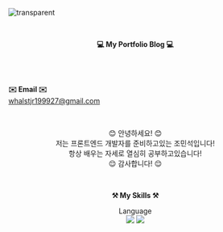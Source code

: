 ![transparent](https://capsule-render.vercel.app/api?type=transparent&fontColor=000000&text=MinSeok's%20GitHub%20&height=150&fontSize=60&desc=Welcome!&descAlignY=75&descAlign=60)

<br>

<p align="center">
    <Strong>💻 My Portfolio Blog 💻</Strong><br><br>
    
<br><br>
<Strong>✉️ Email ✉️</Strong><br>whalstjr199927@gmail.com<br>

</p>

<br>

<p align="center">
😊 안녕하세요! 😊<br>
저는 프론트엔드 개발자를 준비하고있는 조민석입니다!<br>
항상 배우는 자세로 열심히 공부하고있습니다!<br>
😌 감사합니다! 😌
</p>

<br>

<p align="center">
    <Strong>⚒️ My Skills ⚒️</Strong><br>
</p>

<p align="center" display="inline-block">
    Language <br>
    <img src="https://img.shields.io/badge/HTML5-E34F26?style=flat&logo=HTML&logoColor=white"/>
    <img src="https://img.shields.io/badge/Python-3776AB?style=for-the-badge&logo=Python&logoColor=white">
</p>


<br>

